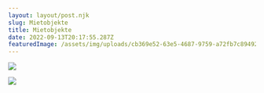 ```yaml
---
layout: layout/post.njk
slug: Mietobjekte
title: Mietobjekte
date: 2022-09-13T20:17:55.287Z
featuredImage: /assets/img/uploads/cb369e52-63e5-4687-9759-a72fb7c89492-1128030215.jpg
---
```

![](/assets/img/uploads/screen-shot-2022-09-13-at-22.18.07.png)

![](/assets/img/uploads/screen-shot-2022-09-13-at-22.18.21.png)